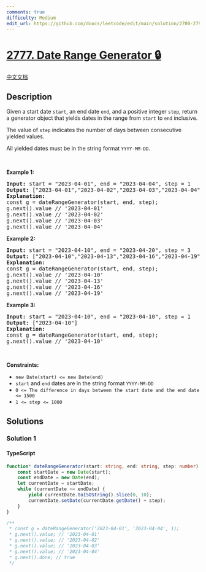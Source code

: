 ```yaml
---
comments: true
difficulty: Medium
edit_url: https://github.com/doocs/leetcode/edit/main/solution/2700-2799/2777.Date%20Range%20Generator/README_EN.md
---
```


<!-- problem:start -->

# [2777. Date Range Generator 🔒](https://leetcode.com/problems/date-range-generator)

[中文文档](/solution/2700-2799/2777.Date%20Range%20Generator/README.md)

## Description

<!-- description:start -->

<p>Given a start date <code>start</code>, an end date <code>end</code>, and a positive integer&nbsp;<code>step</code>, return a generator object that yields&nbsp;dates in the range from <code>start</code> to <code>end</code>&nbsp;inclusive.</p>

<p>The value of&nbsp;<code>step</code>&nbsp;indicates the number of days between consecutive yielded values.</p>

<p>All yielded dates&nbsp;must be in the string format&nbsp;<code>YYYY-MM-DD</code>.</p>

<p>&nbsp;</p>
<p><strong class="example">Example 1:</strong></p>

<pre>
<strong>Input:</strong> start = &quot;2023-04-01&quot;, end = &quot;2023-04-04&quot;, step = 1
<strong>Output:</strong> [&quot;2023-04-01&quot;,&quot;2023-04-02&quot;,&quot;2023-04-03&quot;,&quot;2023-04-04&quot;]
<strong>Explanation:</strong> 
const g = dateRangeGenerator(start, end, step);
g.next().value // &#39;2023-04-01&#39;
g.next().value // &#39;2023-04-02&#39;
g.next().value // &#39;2023-04-03&#39;
g.next().value // &#39;2023-04-04&#39;</pre>

<p><strong class="example">Example 2:</strong></p>

<pre>
<strong>Input:</strong> start = &quot;2023-04-10&quot;, end = &quot;2023-04-20&quot;, step = 3
<strong>Output:</strong> [&quot;2023-04-10&quot;,&quot;2023-04-13&quot;,&quot;2023-04-16&quot;,&quot;2023-04-19&quot;]
<strong>Explanation:</strong> 
const g = dateRangeGenerator(start, end, step);
g.next().value // &#39;2023-04-10&#39;
g.next().value // &#39;2023-04-13&#39;
g.next().value // &#39;2023-04-16&#39;
g.next().value // &#39;2023-04-19&#39;</pre>

<p><strong class="example">Example 3:</strong></p>

<pre>
<strong>Input:</strong> start = &quot;2023-04-10&quot;, end = &quot;2023-04-10&quot;, step = 1
<strong>Output:</strong> [&quot;2023-04-10&quot;]
<strong>Explanation:</strong> 
const g = dateRangeGenerator(start, end, step);
g.next().value // &#39;2023-04-10&#39;
</pre>

<p>&nbsp;</p>
<p><strong>Constraints:</strong></p>

<ul>
	<li><code>new Date(start) &lt;= new Date(end)</code></li>
	<li><code>start</code> and <code>end</code> dates&nbsp;are in the string format&nbsp;<code>YYYY-MM-DD</code></li>
	<li><code>0 &lt;= The difference in days between the start date and the end date &lt;= 1500</code></li>
	<li><code>1 &lt;= step &lt;= 1000</code></li>
</ul>

<!-- description:end -->

## Solutions

<!-- solution:start -->

### Solution 1

<!-- tabs:start -->

#### TypeScript

```ts
function* dateRangeGenerator(start: string, end: string, step: number): Generator<string> {
    const startDate = new Date(start);
    const endDate = new Date(end);
    let currentDate = startDate;
    while (currentDate <= endDate) {
        yield currentDate.toISOString().slice(0, 10);
        currentDate.setDate(currentDate.getDate() + step);
    }
}

/**
 * const g = dateRangeGenerator('2023-04-01', '2023-04-04', 1);
 * g.next().value; // '2023-04-01'
 * g.next().value; // '2023-04-02'
 * g.next().value; // '2023-04-03'
 * g.next().value; // '2023-04-04'
 * g.next().done; // true
 */
```

<!-- tabs:end -->

<!-- solution:end -->

<!-- problem:end -->

